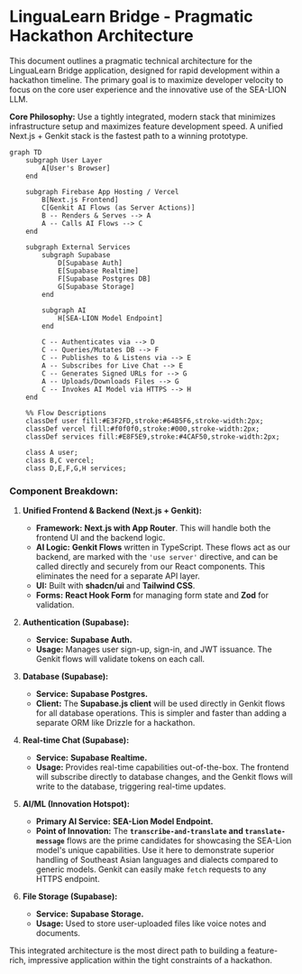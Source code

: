 # LinguaLearn Bridge - Pragmatic Hackathon Architecture

This document outlines a pragmatic technical architecture for the LinguaLearn Bridge application, designed for rapid development within a hackathon timeline. The primary goal is to maximize developer velocity to focus on the core user experience and the innovative use of the SEA-LION LLM.

**Core Philosophy:** Use a tightly integrated, modern stack that minimizes infrastructure setup and maximizes feature development speed. A unified Next.js + Genkit stack is the fastest path to a winning prototype.

```mermaid
graph TD
    subgraph User Layer
        A[User's Browser]
    end

    subgraph Firebase App Hosting / Vercel
        B[Next.js Frontend]
        C[Genkit AI Flows (as Server Actions)]
        B -- Renders & Serves --> A
        A -- Calls AI Flows --> C
    end

    subgraph External Services
        subgraph Supabase
            D[Supabase Auth]
            E[Supabase Realtime]
            F[Supabase Postgres DB]
            G[Supabase Storage]
        end

        subgraph AI
            H[SEA-LION Model Endpoint]
        end

        C -- Authenticates via --> D
        C -- Queries/Mutates DB --> F
        C -- Publishes to & Listens via --> E
        A -- Subscribes for Live Chat --> E
        C -- Generates Signed URLs for --> G
        A -- Uploads/Downloads Files --> G
        C -- Invokes AI Model via HTTPS --> H
    end

    %% Flow Descriptions
    classDef user fill:#E3F2FD,stroke:#64B5F6,stroke-width:2px;
    classDef vercel fill:#f0f0f0,stroke:#000,stroke-width:2px;
    classDef services fill:#E8F5E9,stroke:#4CAF50,stroke-width:2px;

    class A user;
    class B,C vercel;
    class D,E,F,G,H services;

```

### Component Breakdown:

1.  **Unified Frontend & Backend (Next.js + Genkit):**
    *   **Framework:** **Next.js with App Router**. This will handle both the frontend UI and the backend logic.
    *   **AI Logic:** **Genkit Flows** written in TypeScript. These flows act as our backend, are marked with the `'use server'` directive, and can be called directly and securely from our React components. This eliminates the need for a separate API layer.
    *   **UI:** Built with **shadcn/ui** and **Tailwind CSS**.
    *   **Forms:** **React Hook Form** for managing form state and **Zod** for validation.

2.  **Authentication (Supabase):**
    *   **Service:** **Supabase Auth.**
    *   **Usage:** Manages user sign-up, sign-in, and JWT issuance. The Genkit flows will validate tokens on each call.

3.  **Database (Supabase):**
    *   **Service:** **Supabase Postgres.**
    *   **Client:** The **Supabase.js client** will be used directly in Genkit flows for all database operations. This is simpler and faster than adding a separate ORM like Drizzle for a hackathon.

4.  **Real-time Chat (Supabase):**
    *   **Service:** **Supabase Realtime.**
    *   **Usage:** Provides real-time capabilities out-of-the-box. The frontend will subscribe directly to database changes, and the Genkit flows will write to the database, triggering real-time updates.

5.  **AI/ML (Innovation Hotspot):**
    *   **Primary AI Service:** **SEA-Lion Model Endpoint.**
    *   **Point of Innovation:** The **`transcribe-and-translate` and `translate-message`** flows are the prime candidates for showcasing the SEA-Lion model's unique capabilities. Use it here to demonstrate superior handling of Southeast Asian languages and dialects compared to generic models. Genkit can easily make `fetch` requests to any HTTPS endpoint.

6.  **File Storage (Supabase):**
    *   **Service:** **Supabase Storage.**
    *   **Usage:** Used to store user-uploaded files like voice notes and documents.

This integrated architecture is the most direct path to building a feature-rich, impressive application within the tight constraints of a hackathon.